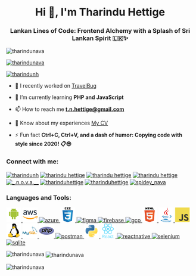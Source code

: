 <h1 align="center">Hi 👋, I'm Tharindu Hettige</h1>
<h3 align="center">Lankan Lines of Code: Frontend Alchemy with a Splash of Sri Lankan Spirit 🇱🇰✨</h3>



<p align="left"> <img src="https://komarev.com/ghpvc/?username=tharindunava&label=Profile%20views&color=0e75b6&style=flat" alt="tharindunava" /> </p>

<p align="left"> <a href="https://github.com/ryo-ma/github-profile-trophy"><img src="https://github-profile-trophy.vercel.app/?username=tharindunava" alt="tharindunava" /></a> </p>

<p align="left"> <a href="https://twitter.com/tharindunh" target="blank"><img src="https://img.shields.io/twitter/follow/tharindunh?logo=twitter&style=for-the-badge" alt="tharindunh" /></a> </p>

- 🔭 I recently worked on [TravelBug](https://github.com/Code-Rebels-4/Travel-Bug.git)

- 🌱 I’m currently learning **PHP and JavaScript**

- 📫 How to reach me **t.n.hettige@gmail.com**

- 📄 Know about my experiences [My CV](https://docs.google.com/document/d/1zigHipvRV4TJJpuGrE7qt9Mmc-33sCzR/edit?usp=sharing&ouid=110039800517302960420&rtpof=true&sd=true)

- ⚡ Fun fact **Ctrl+C, Ctrl+V, and a dash of humor: Copying code with style since 2020! 📋😎**

<h3 align="left">Connect with me:</h3>
<p align="left">
<a href="https://twitter.com/tharindunh" target="blank"><img align="center" src="https://raw.githubusercontent.com/rahuldkjain/github-profile-readme-generator/master/src/images/icons/Social/twitter.svg" alt="tharindunh" height="30" width="40" /></a>
<a href="www.linkedin.com/in/tharindu-hettige-b0a7a4193" target="blank"><img align="center" src="https://raw.githubusercontent.com/rahuldkjain/github-profile-readme-generator/master/src/images/icons/Social/linked-in-alt.svg" alt="tharindu hettige" height="30" width="40" /></a>
<a href="https://stackoverflow.com/users/23079325/tharindu-hettige" target="blank"><img align="center" src="https://raw.githubusercontent.com/rahuldkjain/github-profile-readme-generator/master/src/images/icons/Social/stack-overflow.svg" alt="tharindu hettige" height="30" width="40" /></a>
<a href="https://www.facebook.com/T.N.Hettige/" target="blank"><img align="center" src="https://raw.githubusercontent.com/rahuldkjain/github-profile-readme-generator/master/src/images/icons/Social/facebook.svg" alt="tharindu hettige" height="30" width="40" /></a>
<a href="https://instagram.com/_.n.o.v.a.__" target="blank"><img align="center" src="https://raw.githubusercontent.com/rahuldkjain/github-profile-readme-generator/master/src/images/icons/Social/instagram.svg" alt="_.n.o.v.a.__" height="30" width="40" /></a>
<a href="https://www.behance.net/tharinduhettige" target="blank"><img align="center" src="https://raw.githubusercontent.com/rahuldkjain/github-profile-readme-generator/master/src/images/icons/Social/behance.svg" alt="tharinduhettige" height="30" width="40" /></a>
<a href="http://www.youtube.com/@tharinduhettige" target="blank"><img align="center" src="https://raw.githubusercontent.com/rahuldkjain/github-profile-readme-generator/master/src/images/icons/Social/youtube.svg" alt="tharinduhettige" height="30" width="40" /></a>
<a href="discordapp.com/users/spidey#9267" target="blank"><img align="center" src="https://raw.githubusercontent.com/rahuldkjain/github-profile-readme-generator/master/src/images/icons/Social/discord.svg" alt="spidey_nava" height="30" width="40" /></a>
</p>

<h3 align="left">Languages and Tools:</h3>
<p align="left"> <a href="https://developer.android.com" target="_blank" rel="noreferrer"> <img src="https://raw.githubusercontent.com/devicons/devicon/master/icons/android/android-original-wordmark.svg" alt="android" width="40" height="40"/> </a> <a href="https://aws.amazon.com" target="_blank" rel="noreferrer"> <img src="https://raw.githubusercontent.com/devicons/devicon/master/icons/amazonwebservices/amazonwebservices-original-wordmark.svg" alt="aws" width="40" height="40"/> </a> <a href="https://azure.microsoft.com/en-in/" target="_blank" rel="noreferrer"> <img src="https://www.vectorlogo.zone/logos/microsoft_azure/microsoft_azure-icon.svg" alt="azure" width="40" height="40"/> </a> <a href="https://www.w3schools.com/css/" target="_blank" rel="noreferrer"> <img src="https://raw.githubusercontent.com/devicons/devicon/master/icons/css3/css3-original-wordmark.svg" alt="css3" width="40" height="40"/> </a> <a href="https://www.figma.com/" target="_blank" rel="noreferrer"> <img src="https://www.vectorlogo.zone/logos/figma/figma-icon.svg" alt="figma" width="40" height="40"/> </a> <a href="https://firebase.google.com/" target="_blank" rel="noreferrer"> <img src="https://www.vectorlogo.zone/logos/firebase/firebase-icon.svg" alt="firebase" width="40" height="40"/> </a> <a href="https://cloud.google.com" target="_blank" rel="noreferrer"> <img src="https://www.vectorlogo.zone/logos/google_cloud/google_cloud-icon.svg" alt="gcp" width="40" height="40"/> </a> <a href="https://www.w3.org/html/" target="_blank" rel="noreferrer"> <img src="https://raw.githubusercontent.com/devicons/devicon/master/icons/html5/html5-original-wordmark.svg" alt="html5" width="40" height="40"/> </a> <a href="https://www.java.com" target="_blank" rel="noreferrer"> <img src="https://raw.githubusercontent.com/devicons/devicon/master/icons/java/java-original.svg" alt="java" width="40" height="40"/> </a> <a href="https://developer.mozilla.org/en-US/docs/Web/JavaScript" target="_blank" rel="noreferrer"> <img src="https://raw.githubusercontent.com/devicons/devicon/master/icons/javascript/javascript-original.svg" alt="javascript" width="40" height="40"/> </a> <a href="https://www.linux.org/" target="_blank" rel="noreferrer"> <img src="https://raw.githubusercontent.com/devicons/devicon/master/icons/linux/linux-original.svg" alt="linux" width="40" height="40"/> </a> <a href="https://www.mysql.com/" target="_blank" rel="noreferrer"> <img src="https://raw.githubusercontent.com/devicons/devicon/master/icons/mysql/mysql-original-wordmark.svg" alt="mysql" width="40" height="40"/> </a> <a href="https://www.php.net" target="_blank" rel="noreferrer"> <img src="https://raw.githubusercontent.com/devicons/devicon/master/icons/php/php-original.svg" alt="php" width="40" height="40"/> </a> <a href="https://postman.com" target="_blank" rel="noreferrer"> <img src="https://www.vectorlogo.zone/logos/getpostman/getpostman-icon.svg" alt="postman" width="40" height="40"/> </a> <a href="https://www.python.org" target="_blank" rel="noreferrer"> <img src="https://raw.githubusercontent.com/devicons/devicon/master/icons/python/python-original.svg" alt="python" width="40" height="40"/> </a> <a href="https://reactjs.org/" target="_blank" rel="noreferrer"> <img src="https://raw.githubusercontent.com/devicons/devicon/master/icons/react/react-original-wordmark.svg" alt="react" width="40" height="40"/> </a> <a href="https://reactnative.dev/" target="_blank" rel="noreferrer"> <img src="https://reactnative.dev/img/header_logo.svg" alt="reactnative" width="40" height="40"/> </a> <a href="https://www.selenium.dev" target="_blank" rel="noreferrer"> <img src="https://raw.githubusercontent.com/detain/svg-logos/780f25886640cef088af994181646db2f6b1a3f8/svg/selenium-logo.svg" alt="selenium" width="40" height="40"/> </a> <a href="https://www.sqlite.org/" target="_blank" rel="noreferrer"> <img src="https://www.vectorlogo.zone/logos/sqlite/sqlite-icon.svg" alt="sqlite" width="40" height="40"/> </a> </p>

<p><img align="left" src="https://github-readme-stats.vercel.app/api/top-langs?username=tharindunava&show_icons=true&locale=en&layout=compact" alt="tharindunava" /></p>

<p>&nbsp;<img align="center" src="https://github-readme-stats.vercel.app/api?username=tharindunava&show_icons=true&locale=en" alt="tharindunava" /></p>

<p><img align="center" src="https://github-readme-streak-stats.herokuapp.com/?user=tharindunava&" alt="tharindunava" /></p>


